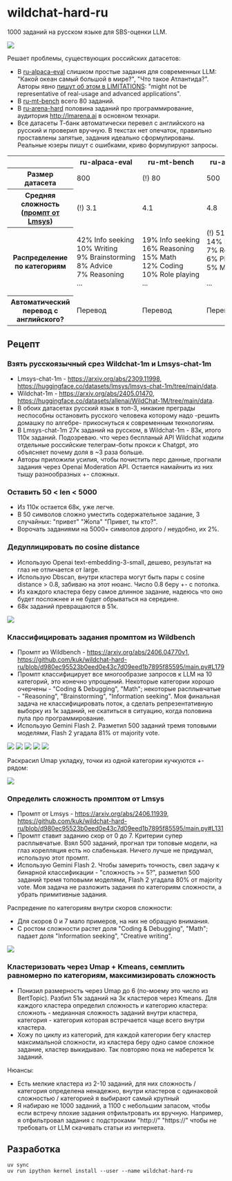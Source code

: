 
# wildchat-hard-ru

1000 заданий на русском языке для SBS-оценки LLM.

<img src="i/Снимок экрана 2025-04-28 в 16.10.04.png" />

Решает проблемы, существующих российских датасетов:

- В <a href="https://huggingface.co/datasets/t-tech/ru-alpaca-eval">ru-alpaca-eval</a> слишком простые задания для современных LLM: "Какой океан самый большой в мире?", "Что такое Атлантида?". Авторы явно <a href="https://github.com/tatsu-lab/alpaca_eval/tree/f19c323d8309d0d6f306bd26597db44fc6c62d57?tab=readme-ov-file#limitations">пишут об этом в LIMITATIONS</a>: "might not be representative of real-usage and advanced applications".
- В <a href="https://huggingface.co/datasets/t-tech/ru-mt-bench">ru-mt-bench</a> всего 80 заданий.
- В <a href="https://huggingface.co/datasets/t-tech/ru-arena-hard">ru-arena-hard</a> половина заданий про программирование, аудитория http://lmarena.ai в основном технари.
- Все датасеты Т-банк автоматически перевел с английского на русский и проверил вручную. В текстах нет опечаток, правильно проставлены запятые, задания идеально сформулированы. Реальные юзеры пишут с ошибками, криво формулируют запросы.

<table>
<tr>
  <th></th>
  <th>ru-alpaca-eval</th>
  <th>ru-mt-bench</th>
  <th>ru-arena-hard</th>
  <th>wildchat-hard-ru</th>
</tr>

<tr>
  <th>Размер датасета</th>
  <td>800</td>
  <td>(!) 80</td>
  <td>500</td>
  <td>1000</td>
</tr>

<tr>
  <th>Средняя сложность (<a href="https://github.com/kuk/wildchat-hard-ru/blob/d980ec95523b0eed0e43c7d09eed1b7895f85595/main.py#L131">промпт от Lmsys</a>)</th>
  <td>(!) 3.1</td>
  <td>4.1</td>
  <td>4.8</td>
  <td>5.4</td>
</tr>

<tr>
  <th>Распределение по категориям</th>
  <td>
42%&nbsp;Info&nbsp;seeking<br/>
10%&nbsp;Writing<br/>
9%&nbsp;Brainstorming<br/>
8%&nbsp;Advice<br/>
7%&nbsp;Reasoning<br/>
...
  </td>
  <td>
19%&nbsp;Info&nbsp;seeking<br/>
16%&nbsp;Reasoning<br/>
15%&nbsp;Math<br/>
12%&nbsp;Coding<br/>
10%&nbsp;Role&nbsp;playing<br/>
...
  </td>
  <td>
(!) 51%&nbsp;Coding<br/>
14%&nbsp;Info&nbsp;seeking<br/>
7%&nbsp;Reasoning<br/>
6%&nbsp;Planning<br/>
5%&nbsp;Math<br/>

...
  </td>
  <td>
15%&nbsp;Coding<br/>
14%&nbsp;Writing<br/>
14%&nbsp;Info&nbsp;seeking<br/>
12%&nbsp;Editing<br/>
12%&nbsp;Brainstorming<br/>
...
  </td>

</tr>

<tr>
  <th>Автоматический перевод с английского?</th>
  <td>Перевод</td>
  <td>Перевод</td>
  <td>Перевод</td>
  <td>Изначально на русском</td>
</tr>
</table>

## Рецепт

### Взять русскоязычный срез Wildchat-1m и Lmsys-chat-1m

- Lmsys-chat-1m - https://arxiv.org/abs/2309.11998, https://huggingface.co/datasets/lmsys/lmsys-chat-1m/tree/main/data.
- Wildchat-1m - https://arxiv.org/abs/2405.01470, https://huggingface.co/datasets/allenai/WildChat-1M/tree/main/data.
- В обоих датасетах русский язык в топ-3, никакие преграды неспособны остановить русского человека которому надо -решить домашку по алгебре- прикоснуться к современным технологиям.
- В Lmsys-chat-1m 27к заданий на русском, в Wildchat-1m - 83к, итого 110к заданий. Подозреваю. что через беспланый API Wildchat ходили отдельные российские телеграм-боты прокси к Chatgpt, это объясняет почему доля в ~3 раза больше.
- Авторы приложили усилия, чтобы почистить перс данные, прогнали задания через Openai Moderation API. Остается намайнить из них тыщу разнообразных +- сложных.

### Оставить 50 < len < 5000

- Из 110к остается 68к, уже легче.
- В 50 символов сложно уместить содержательное задание, 3 случайных: "привет" "Жопа" "Привет, ты кто?".
- Ворочать заданиями на 5000+ символов дорого / неудобно, их 2%.

### Дедуплицировать по cosine distance

- Использую Openai text-embedding-3-small, дешево, результат на глаз не отличается от large.
- Использую Dbscan, внутри кластера могут быть пары с cosine distance > 0.8, забиваю на этот нюанс. Число 0.8 беру +- с потолка.
- Из каждого кластера беру самое длинное задание, надеюсь что оно будет посложнее и не будет обрываться на середине.
- 68к заданий превращаются в 51к.

<img src="i/Снимок экрана 2025-04-29 в 10.53.21.png" />

### Классифицировать задания промптом из Wildbench

- Промпт из Wildbench - https://arxiv.org/abs/2406.04770v1, https://github.com/kuk/wildchat-hard-ru/blob/d980ec95523b0eed0e43c7d09eed1b7895f85595/main.py#L179
- Промпт классифицирует все многообразие запросов к LLM на 10 категорий, это конечно упрощений. Некоторые категории хорошо очерчены - "Coding & Debugging", "Math"; некоторые расплывчатые - "Reasoning", "Brainstorming", "Information seeking". Моя финальная задача не классифицировать поток, а сделать репрезентативную выборку из 1к заданий, не скатиться в ситуацию, когда половина пула про программирование.
- Использую Gemini Flash 2. Разметил 500 заданий тремя топовыми моделями, Flash 2 угадала 81% от majority vote.

<img src="i/Снимок экрана 2025-04-29 в 12.29.20.png" />
<img src="i/Снимок экрана 2025-04-29 в 12.30.06.png" />
<img src="i/Снимок экрана 2025-04-29 в 12.30.48.png" />
<img src="i/Снимок экрана 2025-04-29 в 12.31.23.png" />
<img src="i/Снимок экрана 2025-04-29 в 12.31.42.png" />

Раскрасил Umap укладку, точки из одной категории кучкуются +- рядом:

<img src="i/Снимок экрана 2025-04-29 в 12.53.27.png" />

### Определить сложность промптом от Lmsys

- Промпт от Lmsys - https://arxiv.org/abs/2406.11939, https://github.com/kuk/wildchat-hard-ru/blob/d980ec95523b0eed0e43c7d09eed1b7895f85595/main.py#L131
- Промпт ставит заданию скор от 0 до 7. Критерии супер расплывчатые. Взял 500 заданий, прогнал три топовые модели, на глаз корелляция есть но слабенькая. Ничего лучше не придумал, использую этот промпт.
- Использую Gemini Flash 2. Чтобы замерить точность, свел задачу к бинарной классификации - "сложность >= 5?", разметил 500 заданий тремя топовыми моделями, Flash 2 угадала 80% от majority vote. Моя задача не разложить задания по категориям сложности, а убрать примитивные задания.

Распредение по категориям внутри скоров сложности:

- Для скоров 0 и 7 мало примеров, на них не обращую внимания.
- С ростом сложности растет доля "Coding & Debugging", "Math"; падает доля "Information seeking", "Creative writing".

<img src="i/Снимок экрана 2025-04-29 в 12.52.18.png" />

### Кластеризовать через Umap + Kmeans, семплить равномерно по категориям, максимизировать сложность

- Понизил размерность через Umap до 6 (по-моему это число из BertTopic). Разбил 51к заданий на 3к кластеров через Kmeans. Для каждого кластера определил сложность и категорию кластера: сложноть - медианная сложность заданий внутри кластера, категория - категория которая встречается чаще всего внутри кластера.
- Хожу по циклу из категорий, для каждой категории бегу кластер максимальной сложности, из кластера беру одно самое сложное задание, кластер выкидываю. Так повторяю пока не наберется 1к заданий.

Нюансы:
- Есть мелкие кластера из 2-10 заданий, для них сложность / категория определена ненадежно, внутри кластеров с одинаковой сложностью / категорией я выбирают самый крупный
- Я набираю не 1000 заданий, а 1100 с небольшим запасом, чтобы если встречу плохие задания отфильтровать их вручную. Например, я отфильтровал задания с подстроками "http://" "https://" чтобы не требовать от LLM скачивать статьи из интернета.

## Разработка

```
uv sync
uv run ipython kernel install --user --name wildchat-hard-ru
```
